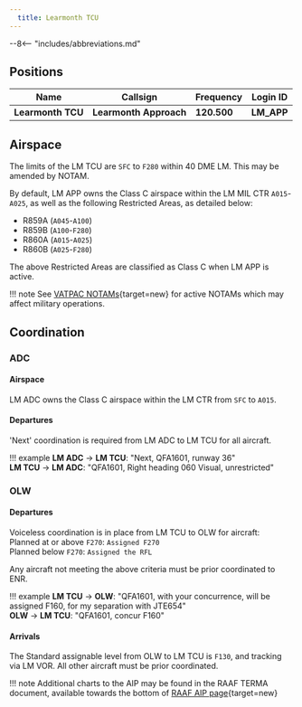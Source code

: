 ```yaml
---
  title: Learmonth TCU
---
```


--8<-- "includes/abbreviations.md"

## Positions

| Name               | Callsign       | Frequency        | Login ID              |
| ------------------ | -------------- | ---------------- | --------------------------------------|
| **Learmonth TCU**   | **Learmonth Approach**   | **120.500**        | **LM_APP**                                   |

## Airspace
The limits of the LM TCU are `SFC` to `F280` within 40 DME LM. This may be amended by NOTAM.

By default, LM APP owns the Class C airspace within the LM MIL CTR `A015`-`A025`, as well as the following Restricted Areas, as detailed below:

- R859A (`A045`-`A100`)  
- R859B (`A100`-`F280`)  
- R860A (`A015`-`A025`)  
- R860B (`A025`-`F280`)  

The above Restricted Areas are classified as Class C when LM APP is active.

!!! note
    See [VATPAC NOTAMs](https://vatpac.org/publications/notam){target=new} for active NOTAMs which may affect military operations.

## Coordination
### ADC
#### Airspace
LM ADC owns the Class C airspace within the LM CTR from `SFC` to `A015`.

#### Departures
'Next' coordination is required from LM ADC to LM TCU for all aircraft.

!!! example
    <span class="hotline">**LM ADC** -> **LM TCU**</span>: "Next, QFA1601, runway 36"  
    <span class="hotline">**LM TCU** -> **LM ADC**</span>: "QFA1601, Right heading 060 Visual, unrestricted"  

### OLW 
#### Departures
Voiceless coordination is in place from LM TCU to OLW for aircraft:  
Planned at or above `F270`: `Assigned F270`  
Planned below `F270`: `Assigned the RFL`  

Any aircraft not meeting the above criteria must be prior coordinated to ENR.

!!! example
    <span class="hotline">**LM TCU** -> **OLW**</span>: "QFA1601, with your concurrence, will be assigned F160, for my separation with JTE654"  
    <span class="hotline">**OLW** -> **LM TCU**</span>: "QFA1601, concur F160"  

#### Arrivals
The Standard assignable level from OLW to LM TCU is `F130`, and tracking via LM VOR. All other aircraft must be prior coordinated.

!!! note
    Additional charts to the AIP may be found in the RAAF TERMA document, available towards the bottom of [RAAF AIP page](https://ais-af.airforce.gov.au/australian-aip){target=new}

